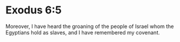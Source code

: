 # Exodus 6:5

Moreover, I have heard the groaning of the people of Israel whom the Egyptians hold as slaves, and I have remembered my covenant.
